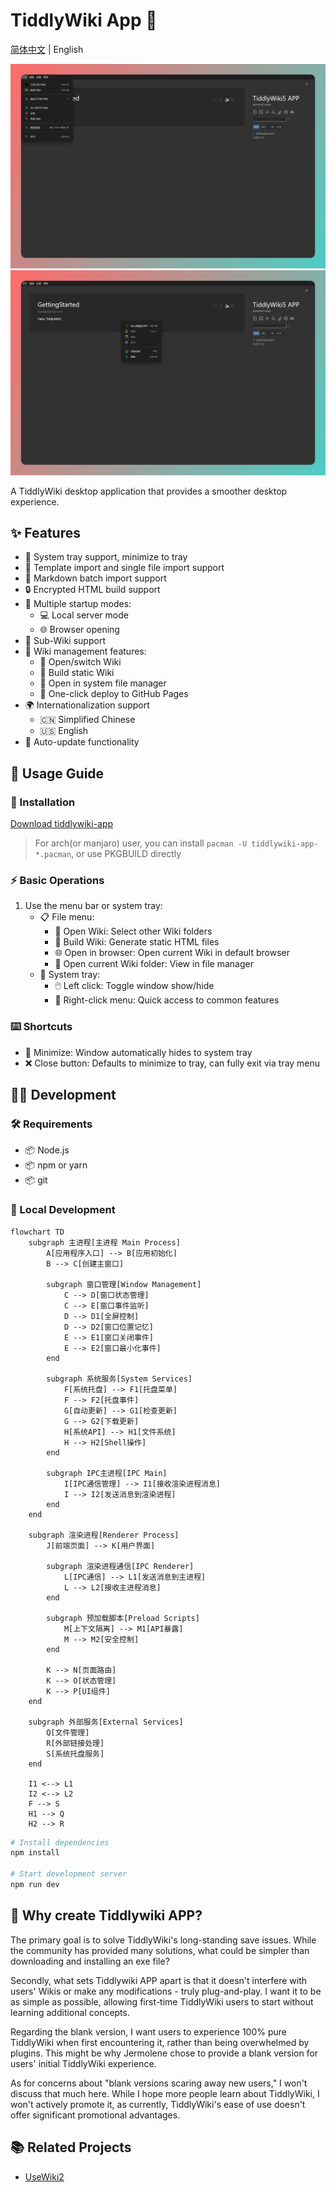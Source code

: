 # TiddlyWiki App 🌟

[简体中文](./README.zh-CN.md) | English

![img](./banner04.png)
![img](./banner03.png)

A TiddlyWiki desktop application that provides a smoother desktop experience.

## ✨ Features

- 🔧 System tray support, minimize to tray
- 📂 Template import and single file import support
- 📂 Markdown batch import support
- 🔒 Encrypted HTML build support
- 🚀 Multiple startup modes:
  - 💻 Local server mode
  - 🌐 Browser opening
- 📄 Sub-Wiki support
- 📝 Wiki management features:
  - 📂 Open/switch Wiki
  - 🔨 Build static Wiki
  - 📁 Open in system file manager
  - 🚀 One-click deploy to GitHub Pages
- 🌍 Internationalization support
  - 🇨🇳 Simplified Chinese
  - 🇺🇸 English
- 🔄 Auto-update functionality

## 📖 Usage Guide

### 🔰 Installation

[Download tiddlywiki-app](https://github.com/oeyoews/tiddlywiki-app/releases)

> For arch(or manjaro) user, you can install `pacman -U tiddlywiki-app-*.pacman`, or use PKGBUILD directly

<!-- * Manjaro Series: `pacman -S appimagelauncher and use appimage install, or use pacman package`
* Windows: Download the exe file
* macOS: Download the dmg installer (untested) -->

### ⚡ Basic Operations

1. Use the menu bar or system tray:
   - 📋 File menu:
     - 📂 Open Wiki: Select other Wiki folders
     - 🔨 Build Wiki: Generate static HTML files
     - 🌐 Open in browser: Open current Wiki in default browser
     - 📁 Open current Wiki folder: View in file manager
   - 🔽 System tray:
     - 🖱️ Left click: Toggle window show/hide
     - 📌 Right-click menu: Quick access to common features

### ⌨️ Shortcuts

- 🔽 Minimize: Window automatically hides to system tray
- ❌ Close button: Defaults to minimize to tray, can fully exit via tray menu

## 👨‍💻 Development

### 🛠️ Requirements

- 📦 Node.js
- 📦 npm or yarn
- 📦 git

### 🚀 Local Development

```mermaid
flowchart TD
    subgraph 主进程[主进程 Main Process]
        A[应用程序入口] --> B[应用初始化]
        B --> C[创建主窗口]

        subgraph 窗口管理[Window Management]
            C --> D[窗口状态管理]
            C --> E[窗口事件监听]
            D --> D1[全屏控制]
            D --> D2[窗口位置记忆]
            E --> E1[窗口关闭事件]
            E --> E2[窗口最小化事件]
        end

        subgraph 系统服务[System Services]
            F[系统托盘] --> F1[托盘菜单]
            F --> F2[托盘事件]
            G[自动更新] --> G1[检查更新]
            G --> G2[下载更新]
            H[系统API] --> H1[文件系统]
            H --> H2[Shell操作]
        end

        subgraph IPC主进程[IPC Main]
            I[IPC通信管理] --> I1[接收渲染进程消息]
            I --> I2[发送消息到渲染进程]
        end
    end

    subgraph 渲染进程[Renderer Process]
        J[前端页面] --> K[用户界面]

        subgraph 渲染进程通信[IPC Renderer]
            L[IPC通信] --> L1[发送消息到主进程]
            L --> L2[接收主进程消息]
        end

        subgraph 预加载脚本[Preload Scripts]
            M[上下文隔离] --> M1[API暴露]
            M --> M2[安全控制]
        end

        K --> N[页面路由]
        K --> O[状态管理]
        K --> P[UI组件]
    end

    subgraph 外部服务[External Services]
        Q[文件管理]
        R[外部链接处理]
        S[系统托盘服务]
    end

    I1 <--> L1
    I2 <--> L2
    F --> S
    H1 --> Q
    H2 --> R
```

```bash
# Install dependencies
npm install

# Start development server
npm run dev
```

## 🤔 Why create Tiddlywiki APP?

The primary goal is to solve TiddlyWiki's long-standing save issues. While the community has provided many solutions, what could be simpler than downloading and installing an exe file?

Secondly, what sets Tiddlywiki APP apart is that it doesn't interfere with users' Wikis or make any modifications - truly plug-and-play. I want it to be as simple as possible, allowing first-time TiddlyWiki users to start without learning additional concepts.

Regarding the blank version, I want users to experience 100% pure TiddlyWiki when first encountering it, rather than being overwhelmed by plugins. This might be why Jermolene chose to provide a blank version for users' initial TiddlyWiki experience.

As for concerns about "blank versions scaring away new users," I won't discuss that much here. While I hope more people learn about TiddlyWiki, I won't actively promote it, as currently, TiddlyWiki's ease of use doesn't offer significant promotional advantages.

<!-- "tiddlywiki": "npm:@oeyoews/tiddlywiki-lite@5.3.6-lite-20250402" -->

<!-- patch -->
<!-- pnpm patch tw5-typed -->

## 📚 Related Projects

* [UseWiki2](https://github.com/oeyoews/usewiki2)
